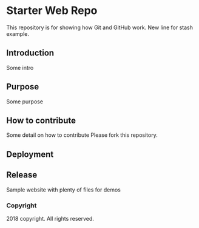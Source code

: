 # Starter Web Repo

This repository is for showing how Git and GitHub work.
New line for stash example.

## Introduction
Some intro

## Purpose
Some purpose

## How to contribute
Some detail on how to contribute
Please fork this repository.

## Deployment
## Release

Sample website with plenty of files for demos

### Copyright
2018 copyright. All rights reserved.
